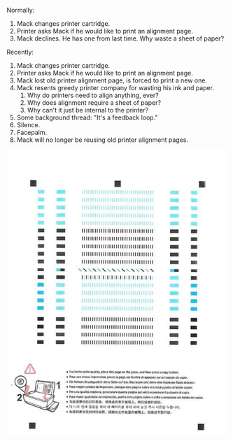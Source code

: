 ---
---

Normally:

1. Mack changes printer cartridge.
1. Printer asks Mack if he would like to print an alignment page.
1. Mack declines. He has one from last time. Why waste a sheet of paper?

Recently:

1. Mack changes printer cartridge.
1. Printer asks Mack if he would like to print an alignment page.
1. Mack lost old printer alignment page, is forced to print a new one.
1. Mack resents greedy printer company for wasting his ink and paper.
    1. Why do printers need to align anything, ever?
    1. Why does alignment require a sheet of paper?
    1. Why can't it just be internal to the printer?
1. Some background thread: "It's a feedback loop."
1. Silence.
1. Facepalm.
1. Mack will no longer be reusing old printer alignment pages.

![HP printer alignment page](/assets/images/printer-alignment.jpg)

